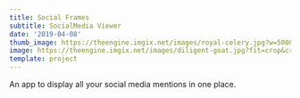 ```yaml
---
title: Social Frames
subtitle: SocialMedia Viewer
date: '2019-04-08'
thumb_image: https://theengine.imgix.net/images/royal-celery.jpg?w=500&fit=crop&crop=entropy&auto=format,enhance&q=60
image: https://theengine.imgix.net/images/diligent-goat.jpg?fit=crop&crop=entropy&auto=format,enhance&q=60
template: project
---
```

An app to display all your social media mentions in one place.
